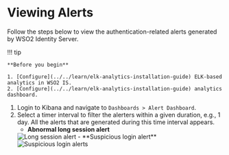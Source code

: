 # Viewing Alerts

Follow the steps below to view the authentication-related alerts generated by WSO2 Identity Server.

!!! tip

    **Before you begin**
    
    1. [Configure](../../learn/elk-analytics-installation-guide) ELK-based analytics in WSO2 IS.
    2. [Configure](../../learn/elk-analytics-installation-guide) analytics dashboard.

1. Login to Kibana and navigate to `Dashboards > Alert Dashboard`.
2. Select a timer interval to filter the alerters within a given duration, e.g., 1 day.
   All the alerts that are generated during this time interval appears.
    - **Abnormal long session alert**
    <img src="../../assets/img/learn/elk-analytics/alerting/elk-alerting-5.png" alt="Long session alert">
    - **Suspicious login alert**
    <img src="../../assets/img/learn/elk-analytics/alerting/elk-alerting-2.png" alt="Suspicious login alerts">
